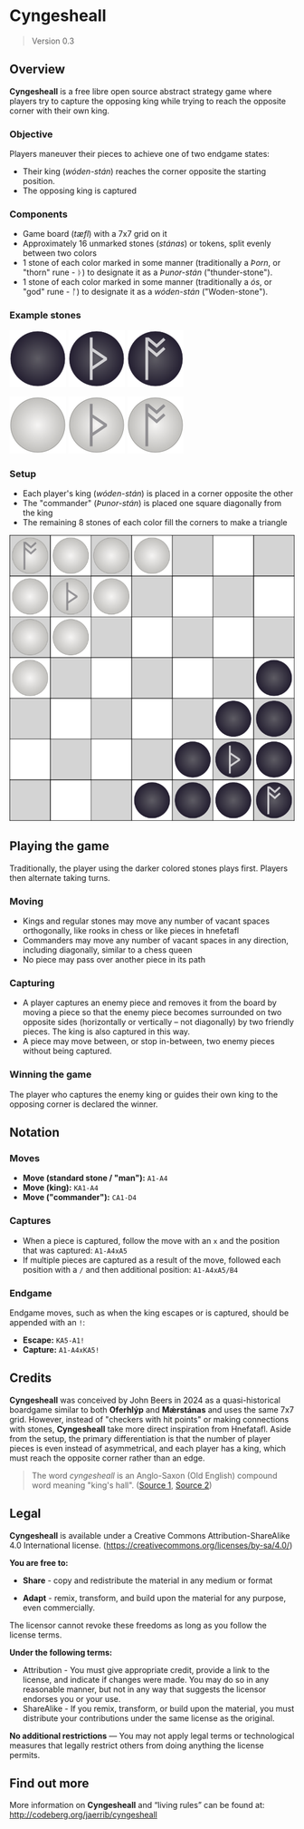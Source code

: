 # Cyngesheall

> Version 0.3

## Overview

**Cyngesheall** is a free libre open source abstract strategy game where players try to capture the opposing king while trying to reach the opposite corner with their own king.

### Objective

Players maneuver their pieces to achieve one of two endgame states:

- Their king (*wóden-stán*) reaches the corner opposite the starting position.
- The opposing king is captured

### Components

- Game board (*tæfl*) with a 7x7 grid on it
- Approximately 16 unmarked stones (*stánas*) or tokens, split evenly between two colors
- 1 stone of each color marked in some manner (traditionally a *Þorn*, or "thorn" rune - ᚦ) to designate it as a *Þunor-stán* ("thunder-stone").
- 1 stone of each color marked in some manner (traditionally a *ós*, or "god" rune - ᚩ) to designate it as a *wóden-stán* ("Woden-stone").

### Example stones

![Dark stone](../assets/png/dark_stone.png) ![Dark thunder-stone](../assets/png/dark_thunder_stone.png) ![Dark Woden-stone](../assets/png/dark_woden_stone.png)

![Light stone](../assets/png/light_stone.png) ![Dark thunder-stone](../assets/png/light_thunder_stone.png) ![Dark Woden-stone](../assets/png/light_woden_stone.png)

### Setup

- Each player's king (*wóden-stán*) is placed in a corner opposite the other
- The "commander" (*Þunor-stán*) is placed one square diagonally from the king
- The remaining 8 stones of each color fill the corners to make a triangle

![Initial setup](../assets/png/setup_image.png)

## Playing the game

Traditionally, the player using the darker colored stones plays first. Players then alternate taking turns.

### Moving

- Kings and regular stones may move any number of vacant spaces orthogonally, like rooks in chess or like pieces in hnefetafl
- Commanders may move any number of vacant spaces in any direction, including diagonally, similar to a chess queen
- No piece may pass over another piece in its path

### Capturing

- A player captures an enemy piece and removes it from the board by moving a piece so that the enemy piece becomes surrounded on two opposite sides (horizontally or vertically – not diagonally) by two friendly pieces. The king is also captured in this way.
- A piece may move between, or stop in-between, two enemy pieces without being captured.

### Winning the game

The player who captures the enemy king or guides their own king to the opposing corner is declared the winner.

## Notation

### Moves

- **Move (standard stone / "man"):** `A1-A4`
- **Move (king):** `KA1-A4`
- **Move ("commander"):** `CA1-D4`

### Captures

- When a piece is captured, follow the move with an `x` and the position that was captured: `A1-A4xA5`
- If multiple pieces are captured as a result of the move, followed each position with a `/` and then additional position: `A1-A4xA5/B4`

### Endgame

Endgame moves, such as when the king escapes or is captured, should be appended with an `!`:

- **Escape:** `KA5-A1!`
- **Capture:** `A1-A4xKA5!`

## Credits

**Cyngesheall** was conceived by John Beers in 2024 as a quasi-historical boardgame similar to both **Oferhlýp** and **Mǽrstánas** and uses the same 7x7 grid. However, instead of "checkers with hit points" or making connections with stones, **Cyngesheall** take more direct inspiration from Hnefatafl. Aside from the setup, the primary differentiation is that the number of player pieces is even instead of asymmetrical, and each player has a king, which must reach the opposite corner rather than an edge.

> The word *cyngesheall* is an Anglo-Saxon (Old English) compound word meaning "king's hall". ([Source 1](https://bosworthtoller.com/7144), [Source 2](https://bosworthtoller.com/18427))

## Legal

**Cyngesheall** is available under a Creative Commons Attribution-ShareAlike 4.0 International license. (<https://creativecommons.org/licenses/by-sa/4.0/>)

**You are free to:**

- **Share** - copy and redistribute the material in any medium or format

- **Adapt** - remix, transform, and build upon the material for any purpose, even commercially.

The licensor cannot revoke these freedoms as long as you follow the license terms.

**Under the following terms:**

- Attribution - You must give appropriate credit, provide a link to the license, and indicate if changes were made. You may do so in any reasonable manner, but not in any way that suggests the licensor endorses you or your use.
- ShareAlike - If you remix, transform, or build upon the material, you must distribute your contributions under the same license as the original.

**No additional restrictions** — You may not apply legal terms or technological measures that legally restrict others from doing anything the license permits.

## Find out more

More information on **Cyngesheall** and “living rules” can be found at: <http://codeberg.org/jaerrib/cyngesheall>
